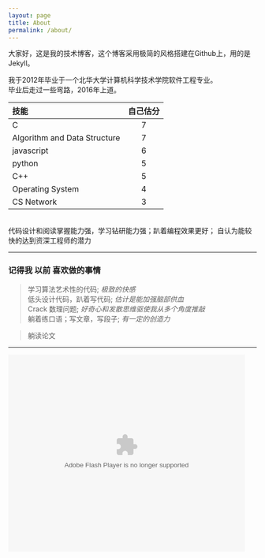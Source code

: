 ```yaml
---
layout: page
title: About
permalink: /about/
---
```




大家好，这是我的技术博客，这个博客采用极简的风格搭建在Github上，用的是Jekyll。  


我于2012年毕业于一个北华大学计算机科学技术学院软件工程专业。  
毕业后走过一些弯路，2016年上道。
<br/>

| 技能 | 自己估分 |
| :------ | :------: |
| C | 7 |
| Algorithm and Data Structure | 7 |
| javascript | 6 |
| python | 5 |
| C++ | 5 |
| Operating System | 4 |
| CS Network | 3 |   
  
<br/>
  代码设计和阅读掌握能力强，学习钻研能力强；趴着编程效果更好；  
  自认为能较快的达到资深工程师的潜力  
 <br/>



  
    
----
  
  
### 记得我 以前 喜欢做的事情

> 学习算法艺术性的代码; *极致的快感*   
> 低头设计代码，趴着写代码; *估计是能加强脑部供血*   
> Crack 数理问题; *好奇心和发散思维驱使我从多个角度推敲*  
> 躺着练口语；写文章，写段子; *有一定的创造力*   

> 躺读论文  
  


----


<embed src='https://player.youku.com/player.php/sid/XMjYxMDUyNjExMg==/v.swf' allowFullScreen='true' quality='high' width='480' height='400' align='middle' allowScriptAccess='always' type='application/x-shockwave-flash'></embed>  



<!--
我2011年在人人网引擎部【网站架构组，XCE，新鲜事服务器组，搜索组，客户端服务器组】实习。当时那个部门的本科实习生，主要分两类  
　　要留下来的素质和能力都还是不错的。  
　　要继续读书的本科实习生基本上都是保送中科院的。  
部门的有 吉林大学的编程冠亚军，东北师范大学的编程冠亚军，大连理工十佳大学生，厦门大学的十佳。。。 他们本科毕业七八个月后(引擎部拆分)，就在百度阿里做高级职位了(高级研究员，大流量高并发研发组长，C++核心工程师，等等)。  
我实习了7个月，由于个人问题离开。  

I clearly know what have stopped my progress; I just didn't have time and resource to let the professor and doctor help me.
I have been trying to adjust myself for three years, just for pulling up the output level in my potential.   

　　毕业三年里我一直在调整，努力提高我潜力的稳定输出，第一年10~15%，第二年20%，第三年30%~45%；（在美团的时候年薪也逐步涨到27w）。  
After that, finally I save myself from slimy mud in one battle, which last a few month, thank goodness.  
In 2016, I am going to start my new career journey. this year I am going to make something.   
In my past I have used Python, JavaScript, Shell in work. I am also familiar with C/C++.  

I love the artistry of C++ and function programming of JavaScript.    
I love to eat good books, have some cognition.  
I love artistic code, I love program design and crack problem.  

-->
